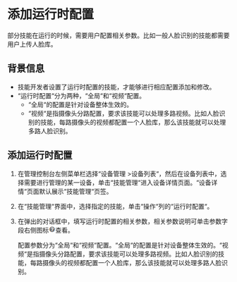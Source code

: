 # 添加运行时配置<a name="hilens_02_0011"></a>

部分技能在运行的时候，需要用户配置相关参数。比如一般人脸识别的技能都需要用户上传人脸库。

## 背景信息<a name="section4659824966"></a>

-   技能开发者设置了运行时配置的技能，才能够进行相应配置添加和修改。
-   “运行时配置“分为两种，“全局“和“视频“配置。
    -   “全局“的配置是针对设备整体生效的。
    -   “视频“是指摄像头分路配置，要求该技能可以处理多路视频。比如人脸识别的技能，每路摄像头的视频都配置一个人脸库，那么该技能就可以处理多路人脸识别。


## 添加运行时配置<a name="section1754013614819"></a>

1.  在管理控制台左侧菜单栏选择“设备管理 \>设备列表“，然后在设备列表中，选择需要进行管理的某一设备，单击“技能管理“进入设备详情页面。“设备详情“页面默认展示“技能管理“页签。
2.  在“技能管理“界面中，选择指定的技能，单击“操作“列的“运行时配置“。
3.  在弹出的对话框中，填写运行时配置的相关参数，相关参数说明可单击参数字段右侧图标![](figures/zh-cn_image_0198440804.png)查看。

    配置参数分为“全局“和“视频“配置。“全局“的配置是针对设备整体生效的。“视频“是指摄像头分路配置，要求该技能可以处理多路视频。比如人脸识别的技能，每路摄像头的视频都配置一个人脸库，那么该技能就可以处理多路人脸识别。


